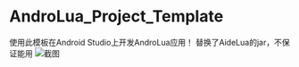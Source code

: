 # AndroLua_Project_Template
使用此模板在Android Studio上开发AndroLua应用！
替换了AideLua的jar，不保证能用
![截图](/screenshot.png)
